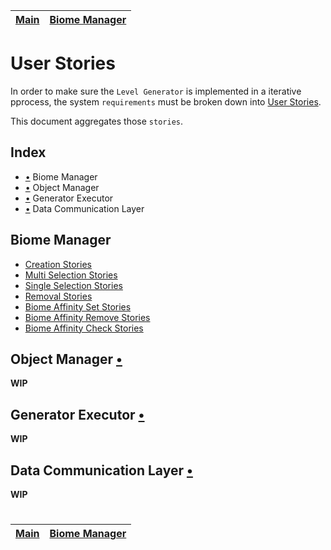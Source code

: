 | [Main](../README.md) | [Biome Manager](biome_manager.md) |
| -------------------- | --------------------------------- |

# User Stories

In order to make sure the `Level Generator` is implemented in a iterative pprocess, the system `requirements` must be broken down into [User Stories](https://en.wikipedia.org/wiki/User_story).

This document aggregates those `stories`.

## Index

- [•](#biome-manager) Biome Manager
- [•](#object-manager-) Object Manager
- [•](#generator-executor-) Generator Executor
- [•](#data-communication-layer-) Data Communication Layer

## Biome Manager

- [Creation Stories](biome_manager/creation.md)
- [Multi Selection Stories](biome_manager/selection_multi.md)
- [Single Selection Stories](biome_manager/selection_single.md)
- [Removal Stories](biome_manager/removal.md)
- [Biome Affinity Set Stories](biome_manager/affinity_set.md)
- [Biome Affinity Remove Stories](biome_manager/affinity_remove.md)
- [Biome Affinity Check Stories](biome_manager/affinity_check.md)

## Object Manager [•](object_manager.md)

**WIP**

## Generator Executor [•](generator_executor.md)

**WIP**

## Data Communication Layer [•](data_communication_layer.md)

**WIP**

#

| [Main](../README.md) | [Biome Manager](biome_manager.md) |
| -------------------- | --------------------------------- |
